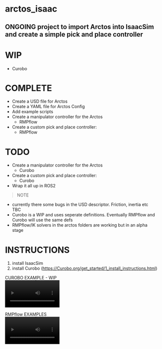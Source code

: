 # arctos_isaac

## ONGOING project to import Arctos into IsaacSim and create a simple pick and place controller

# WIP
- Curobo

# COMPLETE
- Create a USD file for Arctos
- Create a YAML file for Arctos Config
- Add example scripts
- Create a manipulator controller for the Arctos
  - RMPflow
- Create a custom pick and place controller:
  - RMPflow

# TODO
- Create a manipulator controller for the Arctos
  - Curobo
- Create a custom pick and place controller:
  - Curobo
- Wrap it all up in ROS2


>NOTE 
- currently there some bugs in the USD descriptor. Friction, inertia etc TBC 
- Curobo is a WIP and uses seperate definitions. Eventually RMPflow and Curobo will use the same defs
- RMPflow/IK solvers in the arctos folders are working but in an alpha stage

# INSTRUCTIONS
1. install IsaacSim
2. install Curobo (https://Curobo.org/get_started/1_install_instructions.html)

CUROBO EXAMPLE - WIP    
<video src='https://github.com/user-attachments/assets/c1ed2d0d-75fa-4ba1-b1cf-ac66058737a0' width=180/>


RMPflow EXAMPLES    
<video src='https://github.com/user-attachments/assets/c1ed2d0d-75fa-4ba1-b1cf-ac66058737a0)](https://github.com/hidara2000/arctos_isaac/blob/main/videos/pick_and_place_random.mp4' width=180/>


